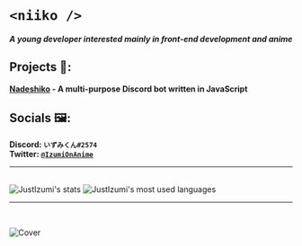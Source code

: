 # `<niiko />`

_**A young developer interested mainly in front-end development and anime**_

## Projects 🔧:
   **[Nadeshiko](https://github.com/JustIzumi/Nadeshiko/) - A multi-purpose Discord bot written in JavaScript**  
 
   
## Socials 🖼:
   **Discord: `いずみくん#2574`**                                                                                                                                                   
   **Twitter: [`@IzumiOnAnime`](https://twitter.com/IzumiOnAnime)**
<hr style="width=50%">
<br>
<img alt="JustIzumi's stats" src="https://github-readme-stats.vercel.app/api?username=JustIzumi&show_icons=true&theme=midnight-purple">
<img alt="JustIzumi's most used languages" src="https://github-readme-stats.vercel.app/api/top-langs/?username=JustIzumi&theme=midnight-purple">
<hr style="width=50%">
<br>

![Cover](https://i.imgur.com/KsbkbLo.jpg)                                                                                                                                                                                                                                                                                                                               
